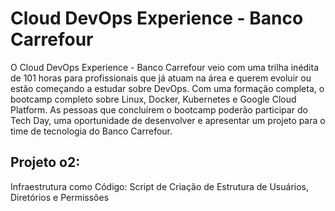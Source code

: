 # Cloud DevOps Experience - Banco Carrefour

O Cloud DevOps Experience - Banco Carrefour veio com uma trilha inédita de 101 horas para profissionais que já atuam na área e querem evoluir ou estão começando a estudar sobre DevOps. Com uma formação completa, o bootcamp completo sobre Linux, Docker, Kubernetes e Google Cloud Platform. As pessoas que concluírem o bootcamp poderão participar do Tech Day, uma oportunidade de desenvolver e apresentar um projeto para o time de tecnologia do Banco Carrefour.


## Projeto o2: 

Infraestrutura como Código: Script de Criação de Estrutura de Usuários, Diretórios e Permissões